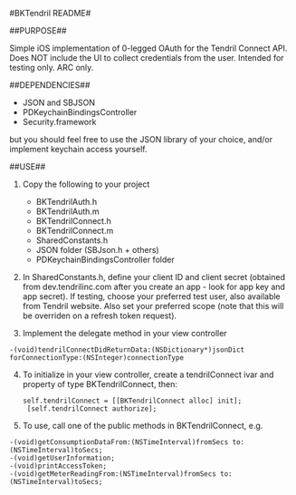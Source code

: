 #BKTendril README#

##PURPOSE##

Simple iOS implementation of 0-legged OAuth for the Tendril Connect API. Does NOT include the UI to collect credentials from the user. Intended for testing only. ARC only.

##DEPENDENCIES##

- JSON and SBJSON
- PDKeychainBindingsController
- Security.framework

but you should feel free to use the JSON library of your choice, and/or implement keychain access yourself.

##USE##

1. Copy the following to your project

	* BKTendrilAuth.h
	* BKTendrilAuth.m
	* BKTendrilConnect.h
	* BKTendrilConnect.m
	* SharedConstants.h
	* JSON folder (SBJson.h + others)
	* PDKeychainBindingsController folder

2. In SharedConstants.h, define your client ID and client secret (obtained from dev.tendrilinc.com after you create an app - look for app key and app secret). If testing, choose your preferred test user, also available from Tendril website. Also set your preferred scope (note that this will be overriden on a refresh token request).
3. Implement the delegate method in your view controller
<pre><code>-(void)tendrilConnectDidReturnData:(NSDictionary*)jsonDict forConnectionType:(NSInteger)connectionType</pre></code>
4. To initialize in your view controller, create a tendrilConnect ivar and property of type BKTendrilConnect, then:
	<pre><code>self.tendrilConnect = [[BKTendrilConnect alloc] init];
    [self.tendrilConnect authorize];</pre></code>
5. To use, call one of the public methods in BKTendrilConnect, e.g.
<pre><code>-(void)getConsumptionDataFrom:(NSTimeInterval)fromSecs to:(NSTimeInterval)toSecs;
-(void)getUserInformation;
-(void)printAccessToken;
-(void)getMeterReadingFrom:(NSTimeInterval)fromSecs to:(NSTimeInterval)toSecs;</pre></code>